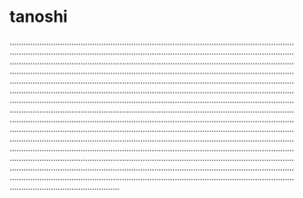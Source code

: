 # tanoshi
....................................................................................................................................................................................................................................................................................................................................................................................................................................................................................................................................................................................................................................................................................................................................................................................................................................................................................................................................................................................................................................................................................................................................................................................................................................................................................................................................................................................................................................................................................................................................................................................................................................................................................................................................................................................................................................................................................................................................................................................